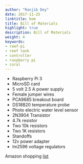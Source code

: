 ```yaml
---
author: "Ranjib Dey"
date: 2017-11-25
linktitle: bom
title: Bill of Materials
highlight: true
description: Bill of Materials
weight: 4
keywords:
- reef-pi
- reef tank
- controller
- raspberry pi
- coral
---
```


- Raspberry Pi 3
- MicroSD card
- 5 volt 2.5 A power supply
- Female jumper wires
- PCA9685 breakout board
- DS18B20 temperature probe
- Photo electric water level sensor
- 2N3904 Transistor
- 4.7k resistor
- Two 10k resistors
- Two 1K resistors
- Standoffs
- 12v power adapter
- lm2596 voltage regulators

Amazon shopping [list](http://a.co/dJL2FRt)
